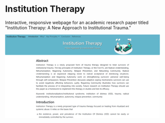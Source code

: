 # Institution Therapy
Interactive, responsive webpage for an academic research paper titled "Institution Therapy: A New Approach to Institutional Trauma."

![Screenshot of the Institution Therapy website](images/institutiontherapy-screenshot.png)
